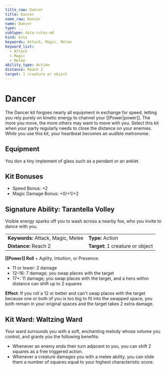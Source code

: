```yaml
---
title_raw: Dancer
title: Dancer
name_raw: Dancer
name: Dancer
type: ..
subtype: data-rules-md
kind: kits
keywords: Attack, Magic, Melee
keyword_list:
  - Attack
  - Magic
  - Melee
ability_type: Action
distance: Reach 2
target: 1 creature or object
---
```


# Dancer

The Dancer kit forgoes nearly all equipment in exchange for speed, letting you rely purely on kinetic energy to channel your [[Power|power]]. The more you move, the more others may want to move with you. Select this kit when your party regularly needs to close the distance on your enemies. While you use this kit, your heartbeat becomes an audible metronome.

## Equipment

You don a tiny implement of glass such as a pendant or an anklet.

## Kit Bonuses

- Speed Bonus: +2
- Magic Damage Bonus: +0/+1/+2

## Signature Ability: Tarantella Volley

Visible energy sparks off you to wash across a nearby foe, who you invite to dance with you.

|                                    |                                  |
| :--------------------------------- | :------------------------------- |
| **Keywords:** Attack, Magic, Melee | **Type:** Action                 |
| **Distance:** Reach 2              | **Target:** 1 creature or object |

**[[Power]] Roll** + Agility, Intuition, or Presence:

- 11 or lower: 2 damage
- 12–16: 7 damage; you swap places with the target
- 17+: 11 damage; you swap places with the target, and a hero within distance can shift up to 2 squares

**Effect**: If you roll a 12 or better and can't swap places with the target because one or both of you is too big to fit into the swapped space, you both remain in your original spaces and the target takes 2 extra damage.

## Kit Ward: Waltzing Ward

Your ward surrounds you with a soft, enchanting melody whose volume you control, and grants you the following benefits:

- Whenever an enemy ends their turn adjacent to you, you can shift 2 squares as a free triggered action.
- Whenever a creature damages you with a melee ability, you can slide them a number of squares equal to your highest characteristic score.
